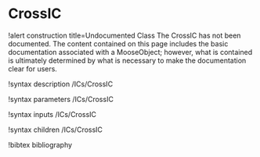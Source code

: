 <!-- MOOSE Documentation Stub: Remove this when content is added. -->

# CrossIC

!alert construction title=Undocumented Class
The CrossIC has not been documented. The content contained on this page
includes the basic documentation associated with a MooseObject; however, what is contained is
ultimately determined by what is necessary to make the documentation clear for users.

!syntax description /ICs/CrossIC

!syntax parameters /ICs/CrossIC

!syntax inputs /ICs/CrossIC

!syntax children /ICs/CrossIC

!bibtex bibliography
